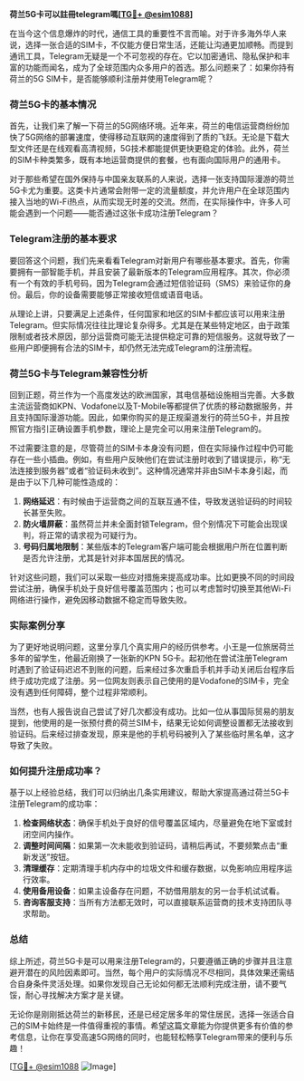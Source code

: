 **荷兰5G卡可以註冊telegram嗎[[TG💪+ @esim1088](https://t.me/s/esim1088)]**

在当今这个信息爆炸的时代，通信工具的重要性不言而喻。对于许多海外华人来说，选择一张合适的SIM卡，不仅能方便日常生活，还能让沟通更加顺畅。而提到通讯工具，Telegram无疑是一个不可忽视的存在。它以加密通讯、隐私保护和丰富的功能而闻名，成为了全球范围内众多用户的首选。那么问题来了：如果你持有荷兰的5G SIM卡，是否能够顺利注册并使用Telegram呢？

### 荷兰5G卡的基本情况

首先，让我们来了解一下荷兰的5G网络环境。近年来，荷兰的电信运营商纷纷加快了5G网络的部署速度，使得移动互联网的速度得到了质的飞跃。无论是下载大型文件还是在线观看高清视频，5G技术都能提供更快更稳定的体验。此外，荷兰的SIM卡种类繁多，既有本地运营商提供的套餐，也有面向国际用户的通用卡。

对于那些希望在国外保持与中国亲友联系的人来说，选择一张支持国际漫游的荷兰5G卡尤为重要。这类卡片通常会附带一定的流量额度，并允许用户在全球范围内接入当地的Wi-Fi热点，从而实现无时差的交流。然而，在实际操作中，许多人可能会遇到一个问题——能否通过这张卡成功注册Telegram？

### Telegram注册的基本要求

要回答这个问题，我们先来看看Telegram对新用户有哪些基本要求。首先，你需要拥有一部智能手机，并且安装了最新版本的Telegram应用程序。其次，你必须有一个有效的手机号码，因为Telegram会通过短信验证码（SMS）来验证你的身份。最后，你的设备需要能够正常接收短信或语音电话。

从理论上讲，只要满足上述条件，任何国家和地区的SIM卡都应该可以用来注册Telegram。但实际情况往往比理论复杂得多。尤其是在某些特定地区，由于政策限制或者技术原因，部分运营商可能无法提供稳定可靠的短信服务。这就导致了一些用户即便拥有合法的SIM卡，却仍然无法完成Telegram的注册流程。

### 荷兰5G卡与Telegram兼容性分析

回到正题，荷兰作为一个高度发达的欧洲国家，其电信基础设施相当完善。大多数主流运营商如KPN、Vodafone以及T-Mobile等都提供了优质的移动数据服务，并且支持国际漫游功能。因此，如果你购买的是正规渠道发行的荷兰5G卡，并且按照官方指引正确设置手机参数，理论上是完全可以用来注册Telegram的。

不过需要注意的是，尽管荷兰的SIM卡本身没有问题，但在实际操作过程中仍可能存在一些小插曲。例如，有些用户反映他们在尝试注册时收到了错误提示，称“无法连接到服务器”或者“验证码未收到”。这种情况通常并非由SIM卡本身引起，而是由于以下几种可能性造成的：

1. **网络延迟**：有时候由于运营商之间的互联互通不佳，导致发送验证码的时间较长甚至失败。
2. **防火墙屏蔽**：虽然荷兰并未全面封锁Telegram，但个别情况下可能会出现误判，将正常的请求视为可疑行为。
3. **号码归属地限制**：某些版本的Telegram客户端可能会根据用户所在位置判断是否允许注册，尤其是针对非本国居民的情况。

针对这些问题，我们可以采取一些应对措施来提高成功率。比如更换不同的时间段尝试注册，确保手机处于良好信号覆盖范围内；也可以考虑暂时切换至其他Wi-Fi网络进行操作，避免因移动数据不稳定而导致失败。

### 实际案例分享

为了更好地说明问题，这里分享几个真实用户的经历供参考。小王是一位旅居荷兰多年的留学生，他最近刚换了一张新的KPN 5G卡。起初他在尝试注册Telegram时遇到了验证码迟迟不到账的问题，后来经过多次重启手机并手动关闭后台程序后终于成功完成了注册。另一位网友则表示自己使用的是Vodafone的SIM卡，完全没有遇到任何障碍，整个过程非常顺利。

当然，也有人报告说自己尝试了好几次都没有成功。比如一位从事国际贸易的朋友提到，他使用的是一张预付费的荷兰SIM卡，结果无论如何调整设置都无法接收到验证码。后来经过排查发现，原来是他的手机号码被列入了某些临时黑名单，这才导致了失败。

### 如何提升注册成功率？

基于以上经验总结，我们可以归纳出几条实用建议，帮助大家提高通过荷兰5G卡注册Telegram的成功率：

1. **检查网络状态**：确保手机处于良好的信号覆盖区域内，尽量避免在地下室或封闭空间内操作。
2. **调整时间间隔**：如果第一次未能收到验证码，请稍后再试，不要频繁点击“重新发送”按钮。
3. **清理缓存**：定期清理手机内存中的垃圾文件和缓存数据，以免影响应用程序运行效率。
4. **使用备用设备**：如果主设备存在问题，不妨借用朋友的另一台手机试试看。
5. **咨询客服支持**：当所有方法都无效时，可以直接联系运营商的技术支持团队寻求帮助。

### 总结

综上所述，荷兰5G卡是可以用来注册Telegram的，只要遵循正确的步骤并且注意避开潜在的风险因素即可。当然，每个用户的实际情况不尽相同，具体效果还需结合自身条件灵活处理。如果你发现自己无论如何都无法顺利完成注册，请不要气馁，耐心寻找解决方案才是关键。

无论你是刚刚抵达荷兰的新移民，还是已经定居多年的常住居民，选择一张适合自己的SIM卡始终是一件值得重视的事情。希望这篇文章能为你提供更多有价值的参考信息，让你在享受高速5G网络的同时，也能轻松畅享Telegram带来的便利与乐趣！

[[TG💪+ @esim1088](https://t.me/s/esim1088) ![Image](https://i.postimg.cc/4NQfJmqS/Snipaste-2025-05-13-00-14-12.png)]